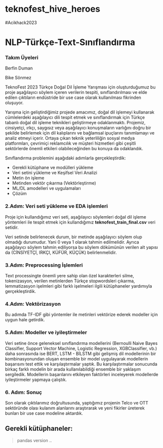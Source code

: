 # teknofest_hive_heroes
#Acikhack2023


# NLP-Türkçe-Text-Sınıflandırma

### Takım Üyeleri
Berfin Duman

Bike Sönmez


TeknoFest 2023 Türkçe Doğal Dil İşleme Yarışması için oluşturduğumuz bu proje aşağılayıcı söylem içeren verilerin tespiti, sınıflandırılması ve elde edilen çıktıların endüstride bir use case olarak kullanılması fikrinden oluşuyor. 


Yarışma için geliştirdiğimiz projede amacımız, doğal dil işlemeyi kullanarak cümlelerdeki aşağılayıcı dili tespit etmek ve sınıflandırmak için Türkçe tabanlı doğal dil işleme teknikleri geliştirmeye odaklanmaktı. Projemiz, cinsiyetçi, ırkçı, saygısız veya aşağılayıcı konuşmaların varlığını doğru bir şekilde belirlemek için dil kalıplarını ve bağlamsal ipuçlarını tanımlamayı ve analiz etmeyi içerir. Ortaya çıkan teknik yeterliliğin sosyal medya platformları, çevrimiçi reklamcılık ve müşteri hizmetleri gibi çeşitli sektörlerde önemli etkileri olabileceğinden bu konuya da odaklandık.


Sınıflandırma problemini aşağıdaki adımlarla gerçekleştirdik:
* Gerekli kütüphane ve modülleri yükleme
* Veri setini yükleme ve Keşifsel Veri Analizi
* Metin ön işleme
* Metinden vektör çıkarma (Vektörleştirme)
* ML/DL amodelleri ve uygulamaları
* Çözüm

### 2.Adım: Veri seti yükleme ve EDA işlemleri

Proje için kullandığımız veri seti, aşağılayıcı söylemleri doğal dil işleme yöntemleri ile tespit etmek için kullandığımız **teknofest_train_final.csv** veri setidir.

Veri setinde belirlenecek durum, bir metinde aşağılayıcı söylem olup olmadığı durumudur. Yani 0 veya 1 olarak tahmin edilmelidir. Ayrıca aşağılayıcı söylem tahmin ediliyorsa bu söylem dökümünün verilen alt yapısı da (CİNSİYETÇİ, IRKÇI, KÜFÜR, KÜÇÜK) belirlenmelidir.

### 3.Adım: Preprocessing İşlemleri

Text processingte önemli yere sahip olan özel karakterleri silme, tokenizasyon, verilen metinlerden Türkçe stopwordsleri çıkarma, lemmatizasyon işelmleri gibi farklı işelmeleri ilgili kütüphaneler yardımıyla gerçekleştirdik.

### 4.Adım: Vektörizasyon

Bu adımda TF-IDF gibi yöntemler ile metinleri vektörize ederek modeller için uygun hale getirdik.

### 5.Adım: Modeller ve iyileştirmeler

Veri setine önce geleneksel sınıflandırma modellerini (Bernoulli Naive Bayes Classifier, Support Vector Machine, Logistic Regression, XGBClassifier, vb.)
daha sonrasında ise BERT, LSTM - BİLSTM gibi gelişmiş dil modellerinin bir kombinasyonundan oluşan ensemble bir model uygulayarak modellerin başarısını test ettik ve karşılaştırmalar yaptık. Bu karşılaştırmalar sonucunda birkaç farklı modelin bir arada kullanılabildiği ensemble bir yaklaşım sergiledik. Modellerin başarılarını etkileyen faktörleri inceleyerek modellerde iyileştirmeler yapmaya çalıştık. 

### 6. Adım: Sonuç

Son olarak çıktılarımız doğrultusunda, yaptığımız projenin  Telco ve OTT sektöründe olası kulanım alanlarını araştırarak ve yeni fikirler üreterek bunları bir use case modeline aktardık.


## Gerekli kütüphaneler: 
> pandas version ..

> 

> 

> 

> 



















